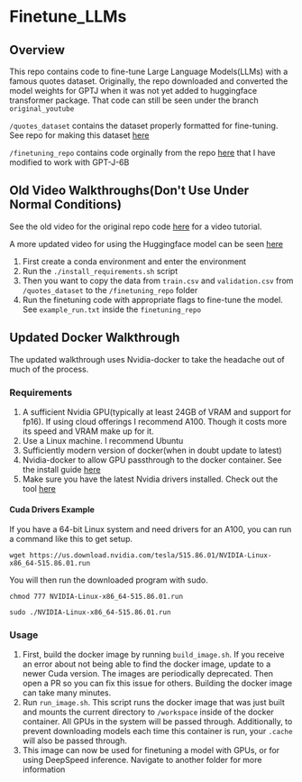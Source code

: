 # Finetune_LLMs

## Overview

This repo contains code to fine-tune Large Language Models(LLMs) with a famous quotes dataset. Originally, the repo downloaded and converted the model weights for GPTJ when it was not yet added to huggingface transformer package.  That code can still be seen under the branch ```original_youtube```

```/quotes_dataset``` contains the dataset properly formatted for fine-tuning. See repo for making this dataset [here](https://github.com/mallorbc/GPT_Neo_quotes_dataset)

```/finetuning_repo``` contains code orginally from the repo [here](https://github.com/Xirider/finetune-gpt2xl) that I have modified to work with GPT-J-6B

## Old Video Walkthroughs(Don't Use Under Normal Conditions)

See the old video for the original repo code [here](https://www.youtube.com/watch?v=fMgQVQGwnms&ab_channel=Blake) for a video tutorial.

A more updated video for using the Huggingface model can be seen [here](https://www.youtube.com/watch?v=bLMbnHunL_E&t=75s)

1. First create a conda environment and enter the environment
2. Run the ```./install_requirements.sh``` script
3. Then you want to copy the data from ```train.csv``` and ```validation.csv``` from ```/quotes_dataset``` to the ```/finetuning_repo``` folder
4. Run the finetuning code with appropriate flags to fine-tune the model. See ```example_run.txt``` inside the ```finetuning_repo```

## Updated Docker Walkthrough

The updated walkthrough uses Nvidia-docker to take the headache out of much of the process.

### Requirements
1. A sufficient Nvidia GPU(typically at least 24GB of VRAM and support for fp16).  If using cloud offerings I recommend A100.  Though it costs more its speed and VRAM make up for it.
2. Use a Linux machine.  I recommend Ubuntu
3. Sufficiently modern version of docker(when in doubt update to latest)
4. Nvidia-docker to allow GPU passthrough to the docker container. See the install guide [here](https://docs.nvidia.com/datacenter/cloud-native/container-toolkit/install-guide.html)
5. Make sure you have the latest Nvidia drivers installed. Check out the tool [here](https://www.nvidia.com/download/index.aspx)

#### Cuda Drivers Example

If you have a 64-bit Linux system and need drivers for an A100, you can run a command like this to get setup.

```wget https://us.download.nvidia.com/tesla/515.86.01/NVIDIA-Linux-x86_64-515.86.01.run```

You will then run the downloaded program with sudo.

```chmod 777 NVIDIA-Linux-x86_64-515.86.01.run```

```sudo ./NVIDIA-Linux-x86_64-515.86.01.run```

### Usage

1. First, build the docker image by running ```build_image.sh```.  If you receive an error about not being able to find the docker image, update to a newer Cuda version.  The images are periodically deprecated.  Then open a PR so you can fix this issue for others.  Building the docker image can take many minutes.
2. Run ```run_image.sh```.  This script runs the docker image that was just built and mounts the current directory to ```/workspace``` inside of the docker container.  All GPUs in the system will be passed through.  Additionally, to prevent downloading models each time this container is run, your ```.cache``` will also be passed through.
3. This image can now be used for finetuning a model with GPUs, or for using DeepSpeed inference.  Navigate to another folder for more information

